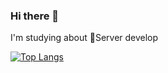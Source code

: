 ### Hi there 🥹

I'm studying about Server develop

 [![Top Langs](https://github-readme-stats.vercel.app/api/top-langs/?username=kimkyumbi&langs_count=10)](https://github.com/kimkyumbi/kimkyumbi)
